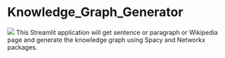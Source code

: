 # Knowledge_Graph_Generator
<img src="https://www.google.com/url?sa=i&url=https%3A%2F%2Fopendatascience.com%2Fwhere-ontologies-end-and-knowledge-graphs-begin%2F&psig=AOvVaw1W3YRLPEiBXC47NpZPdGcw&ust=1593757435738000&source=images&cd=vfe&ved=0CAIQjRxqFwoTCPDk-Kv3reoCFQAAAAAdAAAAABAf">
This Streamlit application will get sentence or paragraph or Wikipedia page and generate the knowledge graph using Spacy and  Networkx packages.
